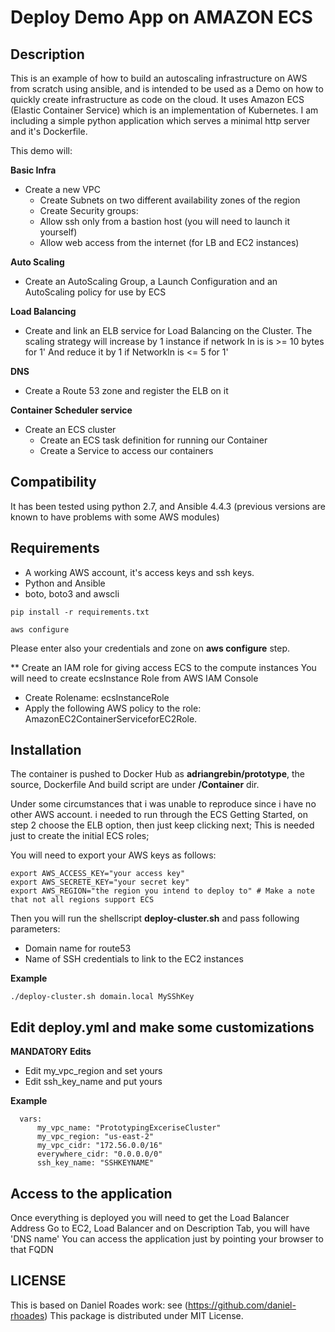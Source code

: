 Deploy Demo App on AMAZON ECS
=============================


Description
-----------

This is an example of how to build an autoscaling infrastructure on AWS from scratch using ansible, and is intended to be used as a
Demo on how to quickly create infrastructure as code on the cloud.
It uses Amazon ECS (Elastic Container Service) which is an implementation of Kubernetes.
I am including a simple python application which serves a minimal http server and it's Dockerfile.



This demo will:

**Basic Infra**
- Create a new VPC
  - Create Subnets on two different availability zones of the region
  - Create Security groups:
   - Allow ssh only from a bastion host (you will need to launch it yourself)
   - Allow web access from the internet (for LB and EC2 instances)


**Auto Scaling**
- Create an AutoScaling Group, a Launch Configuration and an AutoScaling policy for use by ECS

**Load Balancing**
- Create and link an ELB service for Load Balancing on the Cluster.
  The scaling strategy will increase by 1 instance if network In is  is >= 10 bytes for 1'
  And reduce it by 1 if NetworkIn is <= 5 for 1'

**DNS**
- Create a Route 53 zone and register the ELB on it

**Container Scheduler service**
- Create an ECS cluster
  - Create an ECS task definition for running our Container
  - Create a Service to access our containers



Compatibility
-----------

It has been tested using python 2.7, and Ansible 4.4.3 (previous versions are known to have problems with some AWS modules)

Requirements
------------
- A working AWS account, it's access keys and ssh keys.
- Python and Ansible
- boto, boto3 and awscli

```
pip install -r requirements.txt

aws configure
````

Please enter also your credentials and zone on **aws configure** step.

** Create an IAM role for giving access ECS to the compute instances
You will need to create ecsInstance Role from AWS IAM Console
* Create Rolename: ecsInstanceRole
* Apply the following AWS policy to the role: AmazonEC2ContainerServiceforEC2Role.


Installation
----------

The container is pushed to Docker Hub as **adriangrebin/prototype**, the source, Dockerfile
And build script are under **/Container** dir.

Under some circumstances that i was unable to reproduce since i have no other AWS account.
i needed to run through the ECS Getting Started, on step 2 choose the ELB option, then just keep clicking next;
This is needed just to create the initial ECS roles;

You will need to export your AWS keys as follows:

```
export AWS_ACCESS_KEY="your access key"
export AWS_SECRETE_KEY="your secret key"
export AWS_REGION="the region you intend to deploy to" # Make a note that not all regions support ECS
```

Then you will run the shellscript **deploy-cluster.sh** and pass following parameters:
- Domain name for route53
- Name of SSH credentials to link to the EC2 instances


**Example**
```
./deploy-cluster.sh domain.local MySShKey
```

**Edit deploy.yml and make some customizations**
-----
**MANDATORY Edits**
- Edit my_vpc_region and set yours
- Edit ssh_key_name and put yours

**Example**
```
  vars:
      my_vpc_name: "PrototypingExceriseCluster"
      my_vpc_region: "us-east-2"
      my_vpc_cidr: "172.56.0.0/16"
      everywhere_cidr: "0.0.0.0/0"
      ssh_key_name: "SSHKEYNAME"
```

Access to the application
------------------------

Once everything is deployed you will need to get the Load Balancer Address
Go to EC2, Load Balancer  and on Description Tab, you will have 'DNS name'
You can access the application just by pointing your browser to that FQDN


LICENSE
-------
This is based on Daniel Roades work: see (https://github.com/daniel-rhoades)
This package is distributed under MIT License.
